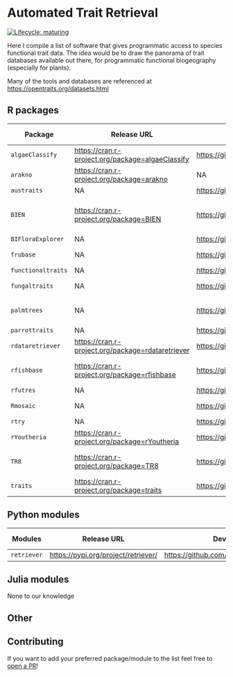# Automated Trait Retrieval

<!--badges: start -->
[![Lifecycle: maturing](https://img.shields.io/badge/lifecycle-maturing-blue.svg)](https://lifecycle.r-lib.org/articles/stages.html#maturing)
<!--badges: end -->

Here I compile a list of software that gives programmatic access to species functional trait data.
The idea would be to draw the panorama of trait databases available out there,
for programmatic functional biogeography (especially for plants).

Many of the tools and databases are referenced at https://opentraits.org/datasets.html



## R packages

Package           | Release URL                                       | Dev. URL                                                                                    | Taxonomic Group(s)                | Database(s)
------------------|---------------------------------------------------|---------------------------------------------------------------------------------------------|-----------------------------------|----------------------------
`algaeClassify`   | https://cran.r-project.org/package=algaeClassify  | https://github.com/vppatil/GEISHA_phytoplankton/tree/master/package%20builds/algaeClassify  | Algae                             |  
`arakno`          | https://cran.r-project.org/package=arakno         | NA                                                                                          | spiders                           | World Spider Trait database
`austraits`       | NA                                                | https://github.com/traitecoevo/austraits                                                    | plants                            | AusTraits
`BIEN`            | https://cran.r-project.org/package=BIEN           | https://github.com/bjmaitner/RBIEN                                                          | plants (vascular plants + ferns)  | BIEN (bien.nceas.ucsb.edu/)  
`BIFloraExplorer` | NA                                                | https://github.com/RBGKew/BIFloraExplorer                                                   | plants                            | trait database for UK and Ireland 
`frubase`         | NA                                                | https://github.com/pedroj/FRUBASE                                                           | fleshy fruits                     | FRUBASE
`functionaltraits`| NA                                                | https://github.com/conservationscience/functionaltraits                                     | many                              | many     
`fungaltraits`    | NA                                                | https://github.com/traitecoevo/fungaltraits                                                 | fungi                             | Fun^fun Fores-Moreno et al. https://doi.org/10.5281/zenodo.1216256
`palmtrees`       | NA                                                | https://github.com/EmilHvitfeldt/palmtrees                                                  | palm trees                        | Kissling et al. 2019 (https://doi.org/10.1038/s41597-019-0189-0)
`parrottraits`    | NA                                                | https://github.com/trashbirdecology/parrottraits                                            | parrots                           | Burgio et al. 2018
`rdataretriever`  | https://cran.r-project.org/package=rdataretriever | https://github.com/ropensci/rdataretriever                                                  | many                              |  
`rfishbase`       | https://cran.r-project.org/package=rfishbase      | https://github.com/ropensci/rfishbase                                                       | fishes and marine organisms       | FishBase and SeaLifeBase  
`rfutres`         | NA                                                | https://github.com/futres/rfutres                                                           | mammals                           | FuTRES database (https://futres.org/)
`Rmosaic`         | NA                                                | https://github.com/mosaicdatabase/Rmosaic                                                   | animals and plants                |
`rtry`            | NA                                                | https://github.com/MPI-BGC-Functional-Biogeography/rtry                                     | plants                            | TRY  
`rYoutheria`      | https://cran.r-project.org/package=rYoutheria     | https://github.com/BiologicalRecordsCentre/rYoutheria                                       | mammals                           |  
`TR8`             | https://cran.r-project.org/package=TR8            | https://github.com/GioBo/TR8                                                                | plants (vascular plants?)         |  
`traits`          | https://cran.r-project.org/package=traits         | https://github.com/ropensci/traits                                                          | many                              |  


## Python modules

Modules           | Release URL                                       | Dev. URL                                                                                    | Taxonomic Group(s)                | Database(s)
------------------|---------------------------------------------------|---------------------------------------------------------------------------------------------|-----------------------------------|----------------------------
`retriever`       | https://pypi.org/project/retriever/               | https://github.com/weecology/retriever                                                      | many                              |  


## Julia modules

None to our knowledge

## Other


## Contributing

If you want to add your preferred package/module to the list feel free to [open a PR](https://github.com/Rekyt/automated_trait_retrieval/pulls/new)!
